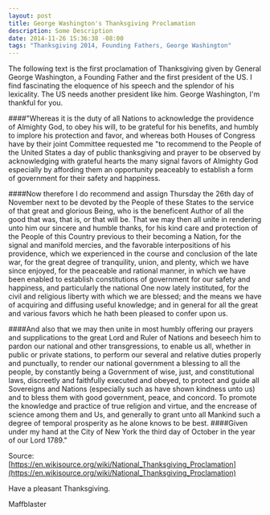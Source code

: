 ```yaml
---
layout: post
title: George Washington's Thanksgiving Proclamation
description: Some Description
date: 2014-11-26 15:36:38 -08:00
tags: "Thanksgiving 2014, Founding Fathers, George Washington"
---
```


The following text is the first proclamation of Thanksgiving given by General George Washington, a Founding Father and the first president of the US. I find fascinating the eloquence of his speech and the splendor of his lexicality. The US needs another president like him. George Washington, I'm thankful for you.

####"Whereas it is the duty of all Nations to acknowledge the providence of Almighty God, to obey his will, to be grateful for his benefits, and humbly to implore his protection and favor, and whereas both Houses of Congress have by their joint Committee requested me "to recommend to the People of the United States a day of public thanksgiving and prayer to be observed by acknowledging with grateful hearts the many signal favors of Almighty God especially by affording them an opportunity peaceably to establish a form of government for their safety and happiness.

####Now therefore I do recommend and assign Thursday the 26th day of November next to be devoted by the People of these States to the service of that great and glorious Being, who is the beneficent Author of all the good that was, that is, or that will be. That we may then all unite in rendering unto him our sincere and humble thanks, for his kind care and protection of the People of this Country previous to their becoming a Nation, for the signal and manifold mercies, and the favorable interpositions of his providence, which we experienced in the course and conclusion of the late war, for the great degree of tranquility, union, and plenty, which we have since enjoyed, for the peaceable and rational manner, in which we have been enabled to establish constitutions of government for our safety and happiness, and particularly the national One now lately instituted, for the civil and religious liberty with which we are blessed; and the means we have of acquiring and diffusing useful knowledge; and in general for all the great and various favors which he hath been pleased to confer upon us.

####And also that we may then unite in most humbly offering our prayers and supplications to the great Lord and Ruler of Nations and beseech him to pardon our national and other transgressions, to enable us all, whether in public or private stations, to perform our several and relative duties properly and punctually, to render our national government a blessing to all the people, by constantly being a Government of wise, just, and constitutional laws, discreetly and faithfully executed and obeyed, to protect and guide all Sovereigns and Nations (especially such as have shown kindness unto us) and to bless them with good government, peace, and concord. To promote the knowledge and practice of true religion and virtue, and the encrease of science among them and Us, and generally to grant unto all Mankind such a degree of temporal prosperity as he alone knows to be best.
####Given under my hand at the City of New York the third day of October in the year of our Lord 1789."

Source: [https://en.wikisource.org/wiki/National_Thanksgiving_Proclamation](https://en.wikisource.org/wiki/National_Thanksgiving_Proclamation)

Have a pleasant Thanksgiving.

Maffblaster